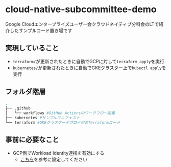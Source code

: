 # cloud-native-subcommittee-demo

Google Cloudエンタープライズユーザー会クラウドネイティブ分科会のLTで紹介したサンプルコード置き場です

## 実現していること

- `terraform/`が更新されたときに自動でGCPに対して`terraform apply`を実行
- `kubernetes/`が更新されたときに自動でGKEクラスター上で`kubectl apply`を実行

## フォルダ階層

```bash
.
├── .github
│   └── workflows #GitHub Actionsのワークフロー定義
├── kubernetes #サンプルマニフェスト
└── terraform #GKEクラスターデプロイ用のTerraformコード
```

## 事前に必要なこと

- GCP側でWorkload Identity連携を有効にする
  - [こちら](https://github.com/google-github-actions/auth#setting-up-workload-identity-federation)を参考に設定してください
